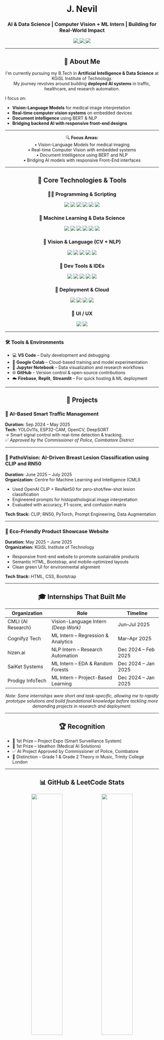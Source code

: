 <h1 align="center">J. Nevil</h1>
<h3 align="center">AI & Data Science | Computer Vision + ML Intern | Building for Real-World Impact</h3>

<p align="center">
  <a href="https://www.linkedin.com/in/nevilj" target="_blank">
    <img src="https://img.shields.io/badge/LinkedIn-nevilj-blue?style=flat&logo=linkedin" />
  </a>
  <a href="mailto:nevilj22@gmail.com" target="_blank">
    <img src="https://img.shields.io/badge/Email-nevilj22@gmail.com-red?style=flat&logo=gmail" />
  </a>
  <a href="https://github.com/nevil2006" target="_blank">
    <img src="https://komarev.com/ghpvc/?username=nevil2006&label=Profile%20views&color=0e75b6&style=flat" />
  </a>
</p>

---

<h2 align="center">🚀 About Me</h2>

<p align="center">
I'm currently pursuing my B.Tech in <strong>Artificial Intelligence & Data Science</strong> at KGiSL Institute of Technology.<br/>
My journey revolves around building <strong>deployed AI systems</strong> in traffic, healthcare, and research automation.
</p>

I focus on:
- **Vision-Language Models** for medical image interpretation  
- **Real-time computer vision systems** on embedded devices  
- **Document intelligence** using BERT & NLP  
- **Bridging backend AI with responsive front-end designs**

---

<p align="center">
🔍 <strong>Focus Areas:</strong><br/>
• Vision-Language Models for medical imaging<br/>
• Real-time Computer Vision with embedded systems<br/>
• Document Intelligence using BERT and NLP<br/>
• Bridging AI models with responsive Front-End interfaces
</p>

---

<div align="center">
  <h2>🧠 Core Technologies & Tools</h2>

  <h3>👨‍💻 Programming & Scripting</h3>
  <img src="https://img.shields.io/badge/Python-3776AB?style=for-the-badge&logo=python&logoColor=white" />
  <img src="https://img.shields.io/badge/HTML5-E34F26?style=for-the-badge&logo=html5&logoColor=white" />
  <img src="https://img.shields.io/badge/CSS3-1572B6?style=for-the-badge&logo=css3&logoColor=white" />
  <img src="https://img.shields.io/badge/JavaScript-F7DF1E?style=for-the-badge&logo=javascript&logoColor=black" />
  <img src="https://img.shields.io/badge/Bootstrap-7952B3?style=for-the-badge&logo=bootstrap&logoColor=white" />
  <img src="https://img.shields.io/badge/Node.js-339933?style=for-the-badge&logo=nodedotjs&logoColor=white" />

  <h3>🧪 Machine Learning & Data Science</h3>
  <img src="https://img.shields.io/badge/TensorFlow-FF6F00?style=for-the-badge&logo=tensorflow&logoColor=white" />
  <img src="https://img.shields.io/badge/Scikit--Learn-F7931E?style=for-the-badge&logo=scikit-learn&logoColor=white" />
  <img src="https://img.shields.io/badge/NumPy-013243?style=for-the-badge&logo=numpy&logoColor=white" />
  <img src="https://img.shields.io/badge/Pandas-150458?style=for-the-badge&logo=pandas&logoColor=white" />
  <img src="https://img.shields.io/badge/Matplotlib-11557C?style=for-the-badge&logo=python&logoColor=white" />
  <img src="https://img.shields.io/badge/Seaborn-3776AB?style=for-the-badge&logo=python&logoColor=white" />

  <h3>🧠 Vision & Language (CV + NLP)</h3>
  <img src="https://img.shields.io/badge/OpenCV-5C3EE8?style=for-the-badge&logo=opencv&logoColor=white" />
  <img src="https://img.shields.io/badge/YOLOv11-00FFFF?style=for-the-badge&logo=darkreader&logoColor=black" />
  <img src="https://img.shields.io/badge/CLIP-VLM-informational?style=for-the-badge" />
  <img src="https://img.shields.io/badge/BERT-NLP-blue?style=for-the-badge" />
  <img src="https://img.shields.io/badge/Prompt_Engineering-FFD700?style=for-the-badge" />

  <h3>🧰 Dev Tools & IDEs</h3>
  <img src="https://img.shields.io/badge/VSCode-007ACC?style=for-the-badge&logo=visual-studio-code&logoColor=white" />
  <img src="https://img.shields.io/badge/Jupyter-F37626?style=for-the-badge&logo=jupyter&logoColor=white" />
  <img src="https://img.shields.io/badge/Google_Colab-F9AB00?style=for-the-badge&logo=googlecolab&logoColor=white" />
  <img src="https://img.shields.io/badge/Git-F05032?style=for-the-badge&logo=git&logoColor=white" />
  <img src="https://img.shields.io/badge/GitHub-181717?style=for-the-badge&logo=github&logoColor=white" />

  <h3>🚀 Deployment & Cloud</h3>
  <img src="https://img.shields.io/badge/Firebase-FFCA28?style=for-the-badge&logo=firebase&logoColor=black" />
  <img src="https://img.shields.io/badge/Replit-667881?style=for-the-badge&logo=replit&logoColor=white" />
  <img src="https://img.shields.io/badge/Streamlit-FF4B4B?style=for-the-badge&logo=streamlit&logoColor=white" />
  <img src="https://img.shields.io/badge/Docker-2496ED?style=for-the-badge&logo=docker&logoColor=white" />

  <h3>🎨 UI / UX</h3>
  <img src="https://img.shields.io/badge/Tailwind_CSS-06B6D4?style=for-the-badge&logo=tailwindcss&logoColor=white" />
  <img src="https://img.shields.io/badge/Figma-F24E1E?style=for-the-badge&logo=figma&logoColor=white" />
</div>

---

### 🛠 Tools & Environments

- 💻 **VS Code** – Daily development and debugging  
- 🧪 **Google Colab** – Cloud-based training and model experimentation  
- 📒 **Jupyter Notebook** – Data visualization and research workflows  
- 🌐 **GitHub** – Version control & open-source contributions  
- ☁️ **Firebase**, **Replit**, **Streamlit** – For quick hosting & ML deployment  

---

<h2 align="center">📁 Projects</h2>

### 🚦 AI-Based Smart Traffic Management  
**Duration:** Sep 2024 – May 2025  
**Tech:** YOLOv11s, ESP32-CAM, OpenCV, DeepSORT  
→ Smart signal control with real-time detection & tracking.  
✅ *Approved by the Commissioner of Police, Coimbatore District*

---

### 🧠 PathoVision: AI-Driven Breast Lesion Classification using CLIP and RN50  
**Duration:** June 2025 – July 2025  
**Organization:** Centre for Machine Learning and Intelligence (CMLI)  

- Used OpenAI CLIP + ResNet50 for zero-shot/few-shot lesion classification  
- Engineered prompts for histopathological image interpretation  
- Evaluated with accuracy, F1-score, and confusion matrix  

**Tech Stack:** CLIP, RN50, PyTorch, Prompt Engineering, Data Augmentation  

---

### 🌱 Eco-Friendly Product Showcase Website  
**Duration:** May 2025 – June 2025  
**Organization:** KGiSL Institute of Technology  

- Responsive front-end website to promote sustainable products  
- Semantic HTML, Bootstrap, and mobile-optimized layouts  
- Clean green UI for environmental alignment  

**Tech Stack:** HTML, CSS, Bootstrap  

---

<h2 align="center">🎓 Internships That Built Me</h2>

| Organization        | Role                                  | Timeline              |
|---------------------|----------------------------------------|-----------------------|
| CMLI (AI Research)  | Vision-Language Intern *(Deep Work)*   | Jun–Jul 2025          |
| Cognifyz Tech       | ML Intern – Regression & Analytics     | Mar–Apr 2025          |
| hizen.ai            | NLP Intern – Research Automation       | Dec 2024 – Feb 2025   |
| SaiKet Systems      | ML Intern – EDA & Random Forests       | Dec 2024 – Jan 2025   |
| Prodigy InfoTech    | ML Intern – Project-Based Learning     | Dec 2024 – Jan 2025   |

<p align="center"><em>Note: Some internships were short and task-specific, allowing me to rapidly prototype solutions and build foundational knowledge before tackling more demanding projects in research and deployment.</em></p>

---

<h2 align="center">🏆 Recognition</h2>

- 🥇 1st Prize – Project Expo (Smart Surveillance System)  
- 🥇 1st Prize – Ideathon (Medical AI Solutions)  
- ✅ AI Project Approved by Commissioner of Police, Coimbatore  
- 🎼 Distinction – Grade 1 & Grade 2 Theory in Music, Trinity College London  

---

<h2 align="center">📊 GitHub & LeetCode Stats</h2>

<p align="center">
  <img src="https://github-readme-stats.vercel.app/api?username=nevil2006&show_icons=true&theme=radical" width="45%" />
  <img src="https://github-readme-streak-stats.herokuapp.com/?user=nevil2006&theme=radical" width="45%" />
  <br/>
  <img src="https://github-readme-stats.vercel.app/api/top-langs/?username=nevil2006&theme=dark&layout=compact" width="40%" />
  <img src="https://leetcard.jacoblin.cool/nevilj?theme=dark&font=Kanit" width="50%" />
</p>

---

<h2 align="center">📬 Connect With Me</h2>

<p align="center">
  <a href="https://www.linkedin.com/in/nevilj" target="_blank">LinkedIn</a> • 
  <a href="mailto:nevilj22@gmail.com">Email</a> • 
  <a href="https://github.com/nevil2006">GitHub</a>
</p>

---

<p align="center"><em>"My mission is simple: Build intelligent systems that don’t just predict but <strong>deliver value at the edge, in the clinic, and in the real world</strong>."</em></p>
